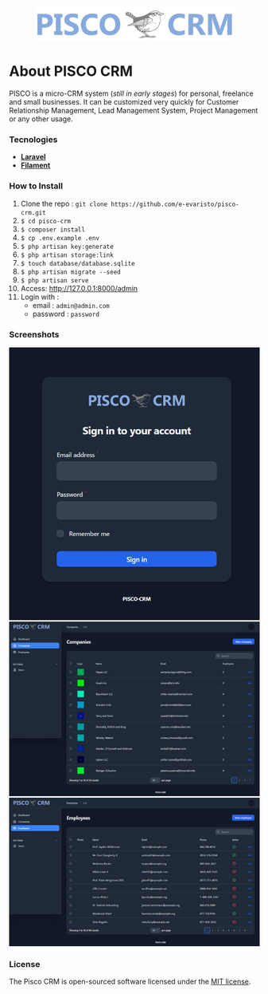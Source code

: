 <p align="center"><img src="public/images/logo.svg" width="400"></p>

# About PISCO CRM

PISCO is a micro-CRM system (_still in early stages_) for personal, freelance and small businesses.  It can be customized very quickly for Customer Relationship Management, Lead Management System, Project Management or any other usage.


### Tecnologies

- **[Laravel](https://laravel.com/)**
- **[Filament](https://filamentphp.com/)**

### How to Install

1. Clone the repo : `git clone https://github.com/e-evaristo/pisco-crm.git`
2. `$ cd pisco-crm`
3. `$ composer install`
4. `$ cp .env.example .env`
5. `$ php artisan key:generate`
6. `$ php artisan storage:link`
7. `$ touch database/database.sqlite`
8. `$ php artisan migrate --seed`
9. `$ php artisan serve`
10. Access: http://127.0.0.1:8000/admin
10. Login with :
    - email : `admin@admin.com`
    - password : `password`

### Screenshots
![Login](screenshots/screen-1.png)
![Companies List](screenshots/screen-2.png)
![Employees List](screenshots/screen-3.png)

### License

The Pisco CRM is open-sourced software licensed under the [MIT license](https://opensource.org/licenses/MIT).
